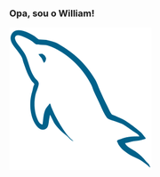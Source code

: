 ### Opa, sou o William!

<img alt="HTML" src="https://github.com/devicons/devicon/blob/master/icons/mysql/mysql-original.svg">
